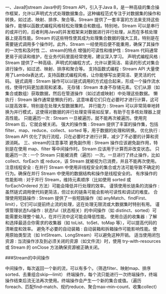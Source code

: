 一、Java的stream
Java中的 Stream API，引入于Java 8，是一种高级的集合操作框架，允许以声明式方式处理数据集合。这种编程范式专注于对数据集的操作和转换，如过滤、映射、排序、聚合等。Stream 提供了一套丰富的方法来支持这些操作，能够以函数式编程风格轻松处理集合和数组。特别地，Stream 可以是串行的或并行的，后者利用Java的并发框架来对数据进行并行处理，从而在多核处理器上提高性能。Stream 的这些特性使其成为处理集合数据的强大工具，特别是在需要链式调用多个操作时。此外，Stream 一经使用后便不能重用，确保了其操作的一次性和及时性
二、stream的特点
增强的可读性和维护性 :  Stream 代码通常更易于阅读和维护，在业务代码里面经常使用，建议深入学习。
声明式编程风格 :  Stream 提供了一种高级、声明式的编程方式，允许以更简洁、易读的形式对集合进行操作，如过滤、映射、排序和聚合等。
支持函数式编程 :  Stream API 大量使用了Lambda表达式，支持函数式编程风格，让你能够写出更简洁、更灵活的代码。
链式调用 :  Stream 操作可以以链式调用的方式组合起来，形成一个操作流水线，使得代码更加直观和紧凑。
无存储 :  Stream 本身不存储元素。它们从源（如集合或数组）获取数据，然后在管道操作（如过滤或映射）中处理这些数据。
懒执行 :  Stream 操作通常是懒执行的，这意味着它们只在必要时才进行计算，这可以提高效率，特别是在处理大型数据集时。
并行能力 :  Stream 可以非常简单地转换为并行模式，这使得对数据的并行处理变得易如反掌，有助于在多核处理器上提高性能。
只能遍历一次 :  Stream 一旦被遍历，就不能再次被遍历。使用完 Stream 后，它就会被关闭。
强大的操作集 :  Stream 提供了丰富的操作集，包括 filter、map、reduce、collect、sorted 等，用于数据的处理和转换。
优化执行 :  Stream API 优化了执行流程，只在必要时才进行计算，减少了不必要的计算和资源消耗。
三、stream的注意事项
避免副作用 :  Stream 操作应该避免副作用，特别是在使用 map、filter 等中间操作时。Stream 应该用于计算而非改变状态。
只能遍历一次 :  一个 Stream 只能被消费（遍历）一次。一旦进行了终止操作，比如 collect、forEach 或 reduce，该 Stream 就被视为已消费，并且不能再次使用。
注意线程安全 :  在并行 Stream 中使用非线程安全的集合或方法可能导致不确定的行为。确保在并行 Stream 中使用的数据结构和操作是线程安全的。
有序操作的性能影响 :  对于并行 Stream，维持元素顺序（比如使用 sorted 或 forEachOrdered 方法）可能会降低并行处理的效率。
谨慎使用长链条的流操作 :  虽然链式调用使代码更简洁，但过长的链条可能会影响可读性和调试的难度。
合理使用短路操作 :  Stream 提供了一些短路操作（如 anyMatch、findFirst、limit），它们可以提前终止流的处理，这在处理无限流或大数据集时特别有用。
谨慎管理状态ful操作 :  状态ful（状态相关）的中间操作（如 distinct、sorted）可能需要处理整个输入，在并行流中这可能会降低性能。
使用合适的收集器 :  了解和选择最适合你需求的收集器（如 toList、toSet、toMap 等），可以提高代码的清晰度和效率。
避免不必要的自动装箱 :  自动装箱和拆箱操作可能影响性能。使用原始类型流（如 IntStream、LongStream）可以避免这种开销。
适当使用闭包资源 :  当流操作涉及到必须关闭的资源（如文件流）时，使用 try-with-resources 或 Stream 的 onClose 方法确保资源被正确关闭。

###Stream的中间操作

中间操作，每次返回一个新的流，可以有多个。（筛选filter、映射map、排序sorted、去重组合skip—limit）
终端操作，每个流只能进行一次终端操作，终端操作结束后流无法再次使用。终端操作会产生一个新的集合或值。（遍历foreach、匹配find–match、规约reduce、聚合max–min–count、收集collect）